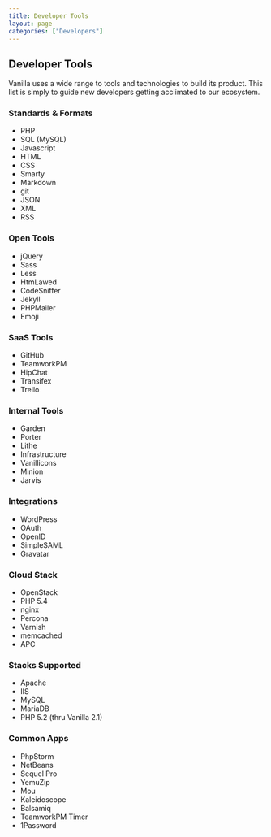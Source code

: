 ```yaml
---
title: Developer Tools
layout: page
categories: ["Developers"]
---
```


## Developer Tools

Vanilla uses a wide range to tools and technologies to build its product. This list is simply to guide new developers getting acclimated to our ecosystem.

### Standards & Formats

* PHP
* SQL (MySQL)
* Javascript
* HTML
* CSS
* Smarty
* Markdown
* git
* JSON
* XML
* RSS

### Open Tools

* jQuery
* Sass
* Less
* HtmLawed
* CodeSniffer
* Jekyll
* PHPMailer
* Emoji

### SaaS Tools

* GitHub
* TeamworkPM
* HipChat
* Transifex
* Trello

### Internal Tools

* Garden
* Porter
* Lithe
* Infrastructure
* Vanillicons
* Minion
* Jarvis

### Integrations

* WordPress
* OAuth
* OpenID
* SimpleSAML
* Gravatar

### Cloud Stack

* OpenStack
* PHP 5.4
* nginx
* Percona
* Varnish
* memcached
* APC

### Stacks Supported

* Apache
* IIS
* MySQL
* MariaDB
* PHP 5.2 (thru Vanilla 2.1)

### Common Apps

* PhpStorm
* NetBeans
* Sequel Pro
* YemuZip
* Mou
* Kaleidoscope
* Balsamiq
* TeamworkPM Timer
* 1Password
